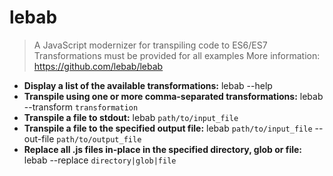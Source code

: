 # lebab
> A JavaScript modernizer for transpiling code to ES6/ES7
> Transformations must be provided for all examples
> More information: <https://github.com/lebab/lebab>
- **Display a list of the available transformations:**
lebab --help
- **Transpile using one or more comma-separated transformations:**
lebab --transform `transformation`
- **Transpile a file to stdout:**
lebab `path/to/input_file`
- **Transpile a file to the specified output file:**
lebab `path/to/input_file` --out-file `path/to/output_file`
- **Replace all .js files in-place in the specified directory, glob or file:**
lebab --replace `directory|glob|file`

